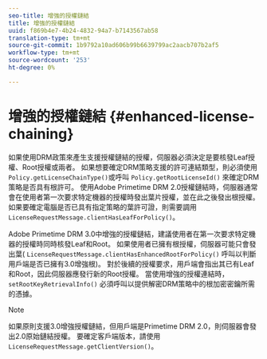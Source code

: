 ```yaml
---
seo-title: 增強的授權鏈結
title: 增強的授權鏈結
uuid: f869b4e7-4b24-4832-94a7-b7143567ab58
translation-type: tm+mt
source-git-commit: 1b9792a10ad606b99b6639799ac2aacb707b2af5
workflow-type: tm+mt
source-wordcount: '253'
ht-degree: 0%

---
```



# 增強的授權鏈結 {#enhanced-license-chaining}

如果使用DRM政策來產生支援授權鏈結的授權，伺服器必須決定是要核發Leaf授權、Root授權或兩者。 如果想要確定DRM策略支援的許可連結類型，則必須使用 `Policy.getLicenseChainType()`或呼叫 `Policy.getRootLicenseId()` 來確定DRM策略是否具有根許可。 使用Adobe Primetime DRM 2.0授權鏈結時，伺服器通常會在使用者第一次要求特定機器的授權時發出葉片授權，並在此之後發出根授權。 如果要確定電腦是否已具有指定策略的葉許可證，則需要調用 `LicenseRequestMessage.clientHasLeafForPolicy()`。

Adobe Primetime DRM 3.0中增強的授權鏈結，建議使用者在第一次要求特定機器的授權時同時核發Leaf和Root。 如果使用者已擁有根授權，伺服器可能只會發出葉( `LicenseRequestMessage.clientHasEnhancedRootForPolicy()` 呼叫以判斷用戶端是否已擁有3.0增強根)。 對於後續的授權要求，用戶端會指出其已有Leaf和Root，因此伺服器應發行新的Root授權。 當使用增強的授權連結時， `setRootKeyRetrievalInfo()` 必須呼叫以提供解密DRM策略中的根加密密鑰所需的憑據。

>[!NOTE]
>
>如果原則支援3.0增強授權鏈結，但用戶端是Primetime DRM 2.0，則伺服器會發出2.0原始鏈結授權。 要確定客戶端版本，請使用 `LicenseRequestMessage.getClientVersion()`。

